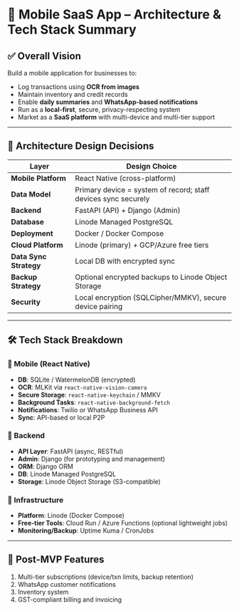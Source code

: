 
# 📱 Mobile SaaS App – Architecture & Tech Stack Summary

## ✅ Overall Vision
Build a mobile application for businesses to:
- Log transactions using **OCR from images**
- Maintain inventory and credit records
- Enable **daily summaries** and **WhatsApp-based notifications**
- Run as a **local-first**, secure, privacy-respecting system
- Market as a **SaaS platform** with multi-device and multi-tier support

---

## 🧱 Architecture Design Decisions

| Layer                    | Design Choice |
|-------------------------|----------------|
| **Mobile Platform**     | React Native (cross-platform) |
| **Data Model**          | Primary device = system of record; staff devices sync securely |
| **Backend**             | FastAPI (API) + Django (Admin) |
| **Database**            | Linode Managed PostgreSQL |
| **Deployment**          | Docker / Docker Compose |
| **Cloud Platform**      | Linode (primary) + GCP/Azure free tiers |
| **Data Sync Strategy**  | Local DB with encrypted sync |
| **Backup Strategy**     | Optional encrypted backups to Linode Object Storage |
| **Security**            | Local encryption (SQLCipher/MMKV), secure device pairing |

---

## 🛠️ Tech Stack Breakdown

### 📱 Mobile (React Native)
- **DB**: SQLite / WatermelonDB (encrypted)
- **OCR**: MLKit via `react-native-vision-camera`
- **Secure Storage**: `react-native-keychain` / MMKV
- **Background Tasks**: `react-native-background-fetch`
- **Notifications**: Twilio or WhatsApp Business API
- **Sync**: API-based or local P2P

### 🔧 Backend
- **API Layer**: FastAPI (async, RESTful)
- **Admin**: Django (for prototyping and management)
- **ORM**: Django ORM
- **DB**: Linode Managed PostgreSQL
- **Storage**: Linode Object Storage (S3-compatible)

### 📡 Infrastructure
- **Platform**: Linode (Docker Compose)
- **Free-tier Tools**: Cloud Run / Azure Functions (optional lightweight jobs)
- **Monitoring/Backup**: Uptime Kuma / CronJobs

---

## 🔮 Post-MVP Features
1. Multi-tier subscriptions (device/txn limits, backup retention)
2. WhatsApp customer notifications
3. Inventory system
4. GST-compliant billing and invoicing
